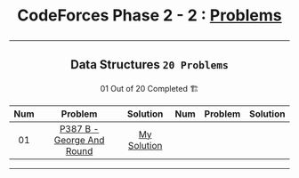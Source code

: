 # <p align="center">CodeForces Phase 2 - 2 : [Problems](https://github.com/cs-MohamedAyman/Problem-Solving-Training/tree/master/level-2/codeforces/phase-2-2)</p>
***

<!-- ✅ *Problem * - [Problem Link]() - [My Solution]() -->
<!-- 🏗️ -->
<!-- 
|[PROBLEM ID - PROBLEM NAME](PROBLEM LINK)|[My Solution](SOLUTION LINK)|[PROBLEM ID - PROBLEM NAME](PROBLEM LINK)|[My Solution](SOLUTION LINK)|
-->

## <p align="center"> Data Structures `20 Problems` </p>
<p align="center"> 01 Out of 20 Completed 🏗️</p>

|**Num**|**Problem**|**Solution**|**Num**|**Problem**|**Solution**|
|:----:|:----:|:----:|:----:|:----:|:----:|
|01|[P387 B - George And Round](https://codeforces.com/problemset/problem/387/B)|[My Solution](https://github.com/GeorgeBeshay/ProblemSolving/blob/main/CF_Phase_2_2/Data_Structure/P387B_GeorgeAndRound.java)||||

***
